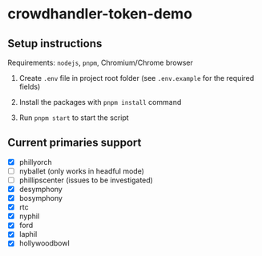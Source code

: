 # crowdhandler-token-demo

## Setup instructions

Requirements: `nodejs`, `pnpm`, Chromium/Chrome browser

1. Create `.env` file in project root folder (see `.env.example` for the required fields)

2. Install the packages with `pnpm install` command

3. Run `pnpm start` to start the script

## Current primaries support
- [x] phillyorch
- [ ] nyballet (only works in headful mode)
- [ ] phillipscenter (issues to be investigated)
- [x] desymphony
- [x] bosymphony
- [x] rtc
- [x] nyphil
- [x] ford
- [x] laphil
- [x] hollywoodbowl
